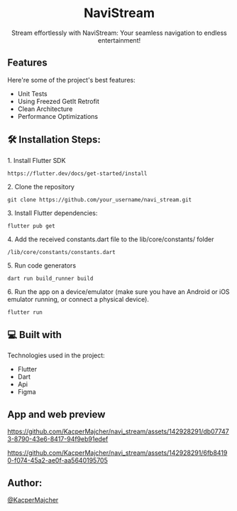 <h1 align="center" id="title">NaviStream</h1>

<p align="center">Stream effortlessly with NaviStream: Your seamless navigation to endless entertainment!</p>

<h2> Features</h2>

Here're some of the project's best features:

*   Unit Tests
*   Using Freezed GetIt Retrofit
*   Clean Architecture
*   Performance Optimizations

<h2>🛠️ Installation Steps:</h2>

<p>1. Install Flutter SDK</p>

```
https://flutter.dev/docs/get-started/install
```

<p>2. Clone the repository</p>

```
git clone https://github.com/your_username/navi_stream.git
```

<p>3. Install Flutter dependencies:</p>

```
flutter pub get
```

<p>4. Add the received constants.dart file to the lib/core/constants/ folder</p>

```
/lib/core/constants/constants.dart
```

<p>5. Run code generators</p>

```
dart run build_runner build
```

<p>6. Run the app on a device/emulator (make sure you have an Android or iOS emulator running, or connect a physical device).</p>

```
flutter run
```

<h2>💻 Built with</h2>

Technologies used in the project:

*   Flutter
*   Dart
*   Api
*   Figma

<h2> App and web preview </h2>

https://github.com/KacperMajcher/navi_stream/assets/142928291/db077473-8790-43e6-8417-94f9eb91edef

https://github.com/KacperMajcher/navi_stream/assets/142928291/6fb84190-f074-45a2-ae0f-aa5640195705

<h2> Author:</h2>

[@KacperMajcher](https://github.com/KacperMajcher)
